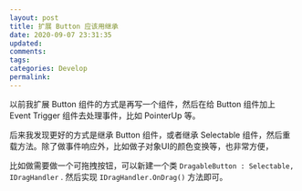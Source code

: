 ```yaml
---
layout: post
title: 扩展 Button 应该用继承
date: 2020-09-07 23:31:35
updated:
comments:
tags:
categories: Develop
permalink:
---
```


以前我扩展 Button 组件的方式是再写一个组件，然后在给 Button 组件加上 Event Trigger 组件去处理事件，比如 PointerUp 等。

后来我发现更好的方式是继承 Button 组件，或者继承 Selectable 组件，然后重载方法。除了做事件响应外，比如做子对象UI的颜色变换等，也非常方便，

比如做需要做一个可拖拽按钮，可以新建一个类 `DragableButton : Selectable, IDragHandler` . 然后实现 `IDragHandler.OnDrag()` 方法即可。

